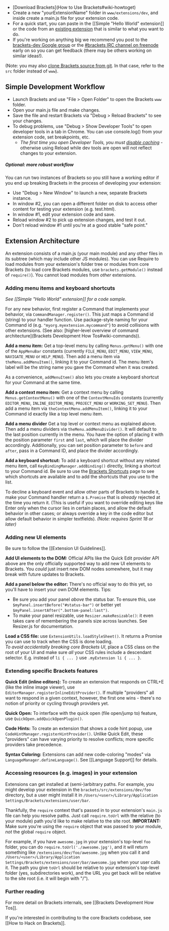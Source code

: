 * [Download Brackets](How to Use Brackets#wiki-howtoget)
* Create a new "yourExtensionName" folder in `www/extensions/dev`, and inside create a main.js file for your extension code.
* For a quick start, you can paste in the [[Simple "Hello World" extension]] or the code from an [existing extension](Brackets-Extensions) that is similar to what you want to do.
* If you're working on anything big we recommend you post to the [brackets-dev Google group](http://groups.google.com/group/brackets-dev) or the [#brackets IRC channel on freenode](http://freenode.net) early on so you can get feedback (there may be others working on similar ideas!).

(Note: you may also [clone Brackets source from git](How-to-Hack-on-Brackets#wiki-getcode). In that case, refer to the `src` folder instead of `www`).

## Simple Development Workflow

* Launch Brackets and use "File > Open Folder" to open the Brackets `www` folder.
* Open your main.js file and make changes.
* Save the file and restart Brackets via "Debug > Reload Brackets" to see your changes.
* To debug problems, use "Debug > Show Developer Tools" to open developer tools in a tab in Chrome. You can use console.log() from your extension code, set breakpoints, etc.
    * _The first time you open Developer Tools, you must [disable caching](https://groups.google.com/forum/?fromgroups=#!topic/brackets-dev/E5iqcD8VqD4)_ - otherwise using Reload while dev tools are open will not reflect changes to your extension.

##### Optional: more robust workflow

You can run two instances of Brackets so you still have a working editor if you end up breaking Brackets in the process of developing your extension:

* Use "Debug > New Window" to launch a new, separate Brackets instance.
* In window #2, you can open a different folder on disk to access other content for testing your extension (e.g. test.html).
* In window #1, edit your extension code and save.
* Reload window #2 to pick up extension changes, and test it out.
* Don't reload window #1 until you're at a good stable "safe point."

## Extension Architecture

An extension consists of a main.js (your main module) and any other files in its subtree (which may include other JS modules). You can use Require to load modules from your extension's folder tree or modules from core Brackets (to load core Brackets modules, use ```brackets.getModule()``` instead of `require()`). You cannot load modules from _other_ extensions.

### <a name="uihooks"></a>Adding menu items and keyboard shortcuts

_See [[Simple "Hello World" extension]] for a code sample._

For any new behavior, first register a Command that implements your behavior, via ```CommandManager.register()```. This just maps a Command id (string) to your handler function. Use package-style naming for your Command id (e.g. ```"myorg.myextension.mycommand"```) to avoid collisions with other extensions. (See also: [higher-level overview of command architecture](Brackets Development How Tos#wiki-commands)).

**Add a menu item:** Get a top-level menu by calling ```Menus.getMenu()``` with one of the ```AppMenuBar``` constants (currently ```FILE_MENU```, ```EDIT_MENU```, ```VIEW_MENU```, ```NAVIGATE_MENU``` or ```HELP_MENU```).  Then add a menu item via ```theMenu.addMenuItem()```, linking it to your Command id. The menu item's label will be the string name you gave the Command when it was created.

As a convenience, ```addMenuItem()``` also lets you create a keyboard shortcut for your Command at the same time.

**Add a context menu item:** Get a context menu by calling ```Menus.getContextMenu()``` with one of the ```ContextMenuIds``` constants (currently ```EDITOR_MENU```, ```INLINE_EDITOR_MENU```, ```PROJECT_MENU``` or ```WORKING_SET_MENU```).  Then add a menu item via ```theContextMenu.addMenuItem()```, linking it to your Command id exactly like a top level menu item. 

**Add a menu divider** Get a top level or context menu as explained above.  Then add a menu dividers via ```theMenu.addMenuDivider()```. It will default to the last position currently in the menu.  You have the option of placing it with the position parameter ```first``` and ```last```, which will place the divider accordingly. Additionally, you can set position parameter to ```before``` and ```after```, pass in a Command ID, and place the divider accordingly.  

**Add a keyboard shortcut:** To add a keyboard shortcut without any related menu item, call ```KeyBindingManager.addBinding()``` directly, linking a shortcut to your Command id. Be sure to use the [Brackets Shortcuts](https://github.com/adobe/brackets/wiki/Brackets-Shortcuts) page to see which shortcuts are available and to add the shortcuts that you use to the list.

To decline a keyboard event and allow other parts of Brackets to handle it, make your Command handler return a `$.Promise` that is _already_ rejected at the time you return it. (This is useful if you want to override editing keys like Enter only when the cursor lies in certain places, and allow the default behavior in other cases; or always override a key in the code editor but allow default behavior in simpler textfields). _(Note: requires Sprint 18 or later)_


### <a name="newui"></a>Adding new UI elements

Be sure to follow the [[Extension UI Guidelines]].

**Add UI elements to the DOM:** Official APIs like the Quick Edit provider API above are the only officially supported way to add new UI elements to Brackets. You _could_ just insert new DOM nodes somewhere, but it may break with future updates to Brackets. 

**<a name="addpanel"></a>Add a panel below the editor:** There's no official way to do this yet, so you'll have to insert your own DOM elements.  Tips:
* Be sure you add your panel _above_ the status bar. To ensure this, use `$myPanel.insertBefore("#status-bar")` or better yet `$myPanel.insertAfter(".bottom-panel:last")`.
* To make your panel resizable, use `Resizer.makeResizable()`: it even takes care of remembering the panels size across launches. See Resizer.js for documentation.

**Load a CSS file:** use `ExtensionUtils.loadStyleSheet()`. It returns a Promise you can use to track when the CSS is done loading.
<br>_To avoid accidentally breaking core Brackets UI_, place a CSS class on the root of your UI and make sure _all_ your CSS rules include a descendant selector. E.g. instead of `li { ... }` use `.myExtension li { ... }`.

### <a name="featurehooks"></a>Extending specific Brackets features

**Quick Edit (inline editors):** To create an extension that responds on CTRL+E (like the inline image viewer), use ```EditorManager.registerInlineEditProvider()```. If multiple "providers" all want to respond in a given context, however, the first one wins - there's no notion of priority or cycling through providers yet. 

**Quick Open:** To interface with the quick open (file open/jump to) feature, use ```QuickOpen.addQuickOpenPlugin()```.

**Code Hints:** To create an extension that shows a code hint popup, use `CodeHintManager.registerHintProvider()`. Unlike Quick Edit, these "providers" can have varying priority to resolve conflicts; more specific providers take precedence.

**Syntax Coloring:** Extensions can add new code-coloring "modes" via `LanguageManager.defineLanguage()`. See [[Language Support]] for details.

### <a name="tourl"></a>Accessing resources (e.g. images) in your extension

Extensions can get installed at (semi-)arbitrary paths. For example, you might develop your extension in the ```brackets/src/extensions/dev/foo``` directory, but a user might install it in ```/Users/<user>/Library/Application Settings/Brackets/extensions/user/bar```.

Thankfully, the ```require``` context that's passed in to your extension's ```main.js``` file can help you resolve paths. Just call ```require.toUrl``` with the relative (to your module) path you'd like to make relative to the site root. **IMPORTANT:** Make sure you're using the ```require``` object that was passed to your module, _not_ the global ```require``` object.

For example, if you have ```awesome.jpg``` in your extension's top-level ```foo``` folder, you can do ```require.toUrl('./awesome.jpg')```, and it will return something like ```/extensions/dev/foo/awesome.jpg``` when you call it and ```/Users/<user>/Library/Application Settings/Brackets/extensions/user/bar/awesome.jpg``` when your user calls it. The path you give ```toUrl``` should be relative to your extension's top-level folder (yes, subdirectories work), and the URL you get back will be relative to the site root (i.e. it will begin with "/").

### Further reading

For more detail on Brackets internals, see [[Brackets Development How Tos]].

If you're interested in contributing to the core Brackets codebase, see [[How to Hack on Brackets]].